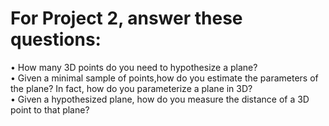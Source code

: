 # For Project 2, answer these questions:
• How many 3D points do you need to hypothesize a plane?  
• Given a minimal sample of points,how do you estimate the parameters of the plane? In fact, how do you parameterize a plane in 3D?  
• Given a hypothesized plane, how do you measure the distance of a 3D point to that plane?  
